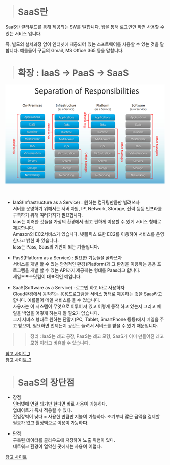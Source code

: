><h1>SaaS란</h1>
SaaS란 클라우드를 통해 제공되는 SW를 말합니다. 웹을 통해 로그인만 하면 사용할 수 있는 서비스 입니다.

즉, 별도의 설치과정 없이 인터넷에 제공되어 있는 소프트웨어를 사용할 수 있는 것을 말합니다.
예를들어 구글의 Gmail, MS Office 365 등을 말합니다.

><h1>확장 : IaaS -> PaaS -> SaaS</h1>
<p align="center" >
<img src = "/img/SaaS.png" width = "700px">
</p><br>

- IaaS(Infrastructure as a Service) : 원하는 컴퓨팅만큼만 빌려쓰자<br>
서버를 운영하기 위해서는 서버 자원, IP, Network, Storage, 전력 등등 인프라를 구축하기 위해 여러가지가 필요합니다. <br>
Iaas는 이러한 것들을 가상의 환경에서 쉽고 편하게 이용할 수 있게 서비스 형태로 제공합니다. <br>
Amazon의 EC2서비스가 있습니다. 넷플릭스 또한 EC2를 이용하여 서비스를 운영한다고 밝힌 바 있습니다.<br>
Iass는 Pass, Saas의 기반이 되는 기술입니다.

- PasS(Platform as a Service) : 필요한 기능들을 골라쓰자<br>
서비스를 개발 할 수 있는 안정적인 환경(Platform)과 그 환경을 이용하는 응용 프로그램을 개발 할 수 있는 API까지 제공하는 형태를 Paas라고 합니다.<br>
세일즈포스닷컴이 대표적인 예입니다.

- SaaS(Software as a Service) : 로그인 하고 바로 사용하자<br>
Cloud환경에서 동작하는 응용프로그램을 서비스 형태로 제공하는 것을 Saas라고 합니다. 예를들어 메일 서비스를 들 수 있습니다. <br>
사용자는 이 시스템이 무엇으로 이루어져 있고 어떻게 동작 하고 있는지 그리고 메일을 백업을 어떻게 하는지 알 필요가 없습니다. <br>
그저 서비스 형태로 원하는 단말기(PC, Tablet, SmartPhone 등등)에서 메일을 주고 받으며, 필요하면 언제든지 공간도 늘려서 서비스를 받을 수 있기 때문입니다.<br>

>>정리 : IaaS는 레고 공장, PaaS는 레고 모형, SaaS가 이미 만들어진 레고 모형 이라고 비유할 수 있습니다.

[참고 사이트_1](https://www.hostway.co.kr/support/faq/iaas-paas-saas%EB%9E%80-%EB%AC%B4%EC%97%87%EC%9D%B8%EA%B0%80%EC%9A%94)<br>
[참고 사이트_2](https://blog.naver.com/futuremain/221360648846)
<br>

><h1>SaaS의 장단점</h1>
- 장점<br>
인터넷에 연결 되기만 한다면 바로 사용이 가능하다.<br>
업데이트가 즉시 적용될 수 있다.<br>
진입장벽이 낮다 = 사용한 만큼만 지불이 가능하다. 초기부터 많은 금액을 결제할 필요가 없고 월정액으로 이용이 가능하다.<br>

- 단점<br>
구축된 데이터를 클라우드에 저장하여 노출 위험이 있다.<br>
네트워크 환경이 열악한 곳에서는 사용이 어렵다.<br>

[참고 사이트](https://it.donga.com/25782/)
